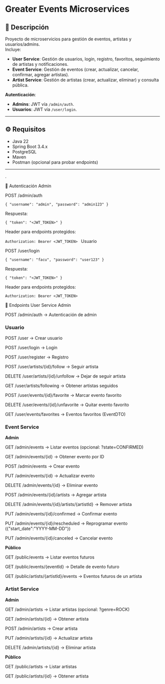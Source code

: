 # Greater Events Microservices

## 📄 Descripción

Proyecto de microservicios para gestión de eventos, artistas y usuarios/admins.  
Incluye:

- **User Service**: Gestión de usuarios, login, registro, favoritos, seguimiento de artistas y notificaciones.
- **Event Service**: Gestión de eventos (crear, actualizar, cancelar, confirmar, agregar artistas).
- **Artist Service**: Gestión de artistas (crear, actualizar, eliminar) y consulta pública.

**Autenticación**:

- **Admins**: JWT vía `/admin/auth`.
- **Usuarios**: JWT vía `/user/login`.

---

## ⚙️ Requisitos

- Java 22
- Spring Boot 3.4.x
- PostgreSQL
- Maven
- Postman (opcional para probar endpoints)

---

.

🔑 Autenticación
Admin

POST /admin/auth

`{
"username": "admin",
"password": "admin123"
}
`

Respuesta:

`{
"token": "<JWT_TOKEN>"
}`


Header para endpoints protegidos:

`Authorization: Bearer <JWT_TOKEN>
`
Usuario

POST /user/login

`{
"username": "facu",
"password": "user123"
}`


Respuesta:

`{
"token": "<JWT_TOKEN>"
}`


Header para endpoints protegidos:

`Authorization: Bearer <JWT_TOKEN>
`

📌 Endpoints
User Service
Admin

POST /admin/auth → Autenticación de admin

### Usuario

POST /user → Crear usuario

POST /user/login → Login

POST /user/register → Registro

POST /user/artists/{id}/follow → Seguir artista

DELETE /user/artists/{id}/unfollow → Dejar de seguir artista

GET /user/artists/following → Obtener artistas seguidos

POST /user/events/{id}/favorite → Marcar evento favorito

DELETE /user/events/{id}/unfavorite → Quitar evento favorito

GET /user/events/favorites → Eventos favoritos (EventDTO)

### Event Service

**Admin**

GET /admin/events → Listar eventos (opcional: ?state=CONFIRMED)

GET /admin/events/{id} → Obtener evento por ID

POST /admin/events → Crear evento

PUT /admin/events/{id} → Actualizar evento

DELETE /admin/events/{id} → Eliminar evento

POST /admin/events/{id}/artists → Agregar artista

DELETE /admin/events/{id}/artists/{artistId} → Remover artista

PUT /admin/events/{id}/confirmed → Confirmar evento

PUT /admin/events/{id}/rescheduled → Reprogramar evento ({"start_date":"YYYY-MM-DD"})

PUT /admin/events/{id}/canceled → Cancelar evento

**Público**

GET /public/events → Listar eventos futuros

GET /public/events/{eventId} → Detalle de evento futuro

GET /public/artists/{artistId}/events → Eventos futuros de un artista

### Artist Service

**Admin**

GET /admin/artists → Listar artistas (opcional: ?genre=ROCK)

GET /admin/artists/{id} → Obtener artista

POST /admin/artists → Crear artista

PUT /admin/artists/{id} → Actualizar artista

DELETE /admin/artists/{id} → Eliminar artista

**Público**

GET /public/artists → Listar artistas

GET /public/artists/{id} → Obtener artista